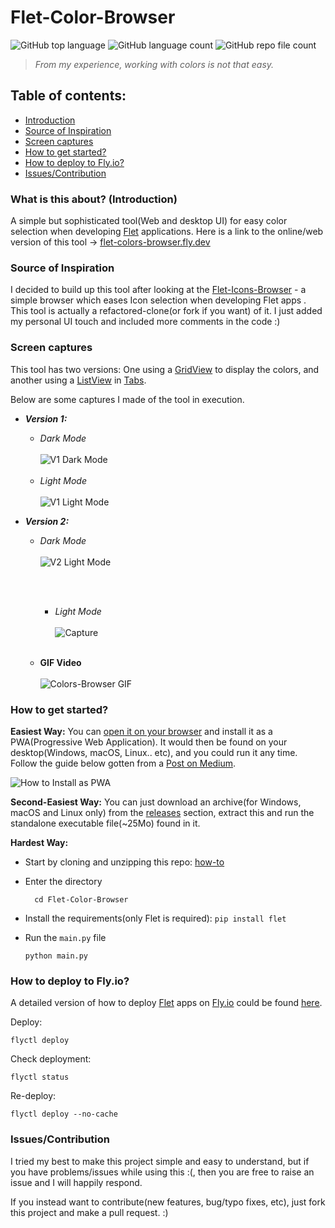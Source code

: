 # Flet-Color-Browser

![GitHub top language](https://img.shields.io/github/languages/top/ndonkoHenri/Flet-Color-Browser)
![GitHub language count](https://img.shields.io/github/languages/count/ndonkoHenri/Flet-Color-Browser)
![GitHub repo file count](https://img.shields.io/github/directory-file-count/ndonkoHenri/Flet-Color-Browser?color=ry)

> _From my experience, working with colors is not that easy._
## Table of contents:
- [Introduction](#what-is-this-about-introduction)
- [Source of Inspiration](#source-of-inspiration)
- [Screen captures](#screen-captures)
- [How to get started?](#how-to-get-started)
- [How to deploy to Fly.io?](#how-to-deploy-to-flyio)
- [Issues/Contribution](#issuescontribution)


### What is this about? (Introduction)

 A simple but sophisticated tool(Web and desktop UI) for easy color selection when developing [Flet](https://flet.dev/) applications.
Here is a link to the online/web version of this tool -> <u>[flet-colors-browser.fly.dev](https://flet-colors-browser.fly.dev/)</u>

### Source of Inspiration

I decided to build up this tool after looking at the [Flet-Icons-Browser](https://github.com/flet-dev/examples/tree/main/python/apps/icons-browser) - a simple browser which eases Icon selection when developing Flet apps . 
This tool is actually a refactored-clone(or fork if you want) of it. 
I just added my personal UI touch and included more comments in the code :) 

### Screen captures
This tool has two versions: One using a [GridView](https://flet.dev/docs/controls/gridview) to display the colors, and another using a [ListView](https://flet.dev/docs/controls/listview) in [Tabs](https://flet.dev/docs/controls/tabs). 

Below are some captures I made of the tool in execution.

- _**Version 1:**_
  - _Dark Mode_
        <br><br>
      ![V1 Dark Mode](https://user-images.githubusercontent.com/98978078/193250212-a56477ac-f063-4b45-99e3-7dbb971eee27.JPG)
        <br><br>
  - _Light Mode_
        <br><br>
        ![V1 Light Mode](https://user-images.githubusercontent.com/98978078/193256037-2ee24033-425f-4c9e-958a-f20e3c207917.JPG)
      

- _**Version 2:**_
  - _Dark Mode_
       <br><br>
      ![V2 Light Mode](https://user-images.githubusercontent.com/98978078/193249865-b626c155-7dc3-4188-9fc7-e7a163357c5d.JPG)

       <br><br>
    - _Light Mode_
         <br><br>
      ![Capture](https://user-images.githubusercontent.com/98978078/193256644-3cf3dec8-ca52-4a6e-a772-f567074891f5.JPG)
    <br><br>
  - **GIF Video**
        <br><br>
        ![Colors-Browser GIF](https://user-images.githubusercontent.com/98978078/193254404-bef6c113-b71d-4e01-b732-cd5d268619ec.gif)
  
### How to get started?

**Easiest Way:** You can [open it on your browser](https://flet-colors-browser.fly.dev/) and install it as a PWA(Progressive Web Application). It would then be found on your desktop(Windows, macOS, Linux.. etc), and you could run it any time. Follow the guide below gotten from a [Post on Medium](https://medium.com/@dhormale/install-pwa-on-windows-desktop-via-google-chrome-browser-6907c01eebe4).

![How to Install as PWA](https://miro.medium.com/max/720/1*BQ5FlcpuLTOBfF5vLvv6Bg.gif)

**Second-Easiest Way:** You can just download an archive(for Windows, macOS and Linux only) from the [releases](https://github.com/ndonkoHenri/Flet-Color-Browser/releases) section, extract this and run the standalone executable file(~25Mo) found in it.


**Hardest Way:**
- Start by cloning and unzipping this repo: [how-to](https://docs.github.com/en/repositories/creating-and-managing-repositories/cloning-a-repository)
- Enter the directory

        cd Flet-Color-Browser
- Install the requirements(only Flet is required):
    `pip install flet`
- Run the `main.py` file

      python main.py

### How to deploy to Fly.io?

A detailed version of how to deploy [Flet](https://github.com/flet-dev/flet) apps on [Fly.io](https://fly.io/) could be found <u>[here](https://flet.dev/docs/guides/python/deploying-web-app/fly-io)</u>.

Deploy:

    flyctl deploy

Check deployment:

    flyctl status

Re-deploy:

    flyctl deploy --no-cache


### Issues/Contribution
I tried my best to make this project simple and easy to understand, but if you have problems/issues while using this :(, 
then you are free to raise an issue and I will happily respond.

If you instead want to contribute(new features, bug/typo fixes, etc), just fork this project and make a pull request. :)
